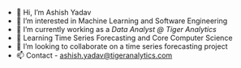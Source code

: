 - 👋 Hi, I’m Ashish Yadav
- 👀 I’m interested in Machine Learning and Software Engineering
- :briefcase: I’m currently working as a *Data Analyst @ Tiger Analytics*
- :book: Learning Time Series Forecasting and Core Computer Science
- 💞️ I’m looking to collaborate on a time series forecasting project
- 📫 Contact - ashish.yadav@tigeranalytics.com
